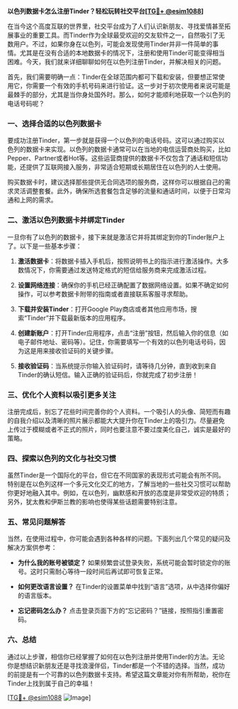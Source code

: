 **以色列数据卡怎么注册Tinder？轻松玩转社交平台[[TG💪+ @esim1088](https://t.me/s/esim1088)]**

在当今这个高度互联的世界里，社交平台成为了人们认识新朋友、寻找爱情甚至拓展事业的重要工具。而Tinder作为全球最受欢迎的交友软件之一，自然吸引了无数用户。不过，如果你身在以色列，可能会发现使用Tinder并非一件简单的事情。尤其是在没有合适的本地数据卡的情况下，注册和使用Tinder可能变得相当困难。今天，我们就来详细聊聊如何在以色列注册Tinder，并解决相关的问题。

首先，我们需要明确一点：Tinder在全球范围内都可下载和安装，但要想正常使用它，你需要一个有效的手机号码来进行验证。这一步对于初次使用者来说可能是最棘手的部分，尤其是当你身处国外时。那么，如何才能顺利地获取一个以色列的电话号码呢？

### 一、选择合适的以色列数据卡

要成功注册Tinder，第一步就是获得一个以色列的电话号码。这可以通过购买以色列的数据卡来实现。以色列的数据卡通常可以在当地的电信运营商处购买，比如Pepper、Partner或者Hot等。这些运营商提供的数据卡不仅包含了通话和短信功能，还提供了互联网接入服务，非常适合短期或长期居住在以色列的人士使用。

购买数据卡时，建议选择那些提供无合同选项的服务商，这样你可以根据自己的需求灵活调整套餐。此外，确保所选套餐包含足够的流量和通话时间，以便于日常沟通和上网的需求。

### 二、激活以色列数据卡并绑定Tinder

一旦你有了以色列的数据卡，接下来就是激活它并将其绑定到你的Tinder账户上了。以下是一些基本步骤：

1. **激活数据卡**：将数据卡插入手机后，按照说明书上的指示进行激活操作。大多数情况下，你需要通过发送特定格式的短信给服务商来完成激活过程。
   
2. **设置网络连接**：确保你的手机已经正确配置了数据网络设置。如果不确定如何操作，可以参考数据卡附带的指南或者直接联系客服寻求帮助。

3. **下载并安装Tinder**：打开Google Play商店或者其他应用市场，搜索“Tinder”并下载最新版本的应用程序。

4. **创建新账户**：打开Tinder应用程序，点击“注册”按钮，然后输入你的信息（如电子邮件地址、密码等）。记住，你需要填写一个有效的以色列电话号码，因为这是用来接收验证码的关键步骤。

5. **接收验证码**：当系统提示你输入验证码时，请等待几分钟，直到收到来自Tinder的确认短信。输入正确的验证码后，你就完成了初步注册！

### 三、优化个人资料以吸引更多关注

注册完成后，别忘了花些时间完善你的个人资料。一个吸引人的头像、简短而有趣的自我介绍以及清晰的照片展示都能大大提升你在Tinder上的吸引力。尽量避免上传过于模糊或者不正式的照片，同时也要注意不要过度美化自己，诚实是最好的策略。

### 四、探索以色列的文化与社交习惯

虽然Tinder是一个国际化的平台，但它在不同国家的表现形式可能会有所不同。特别是在以色列这样一个多元文化交汇的地方，了解当地的一些社交习惯可以帮助你更好地融入其中。例如，在以色列，幽默感和开放的态度是非常受欢迎的特质；另外，犹太教和伊斯兰教的影响也使得某些话题需要特别注意。

### 五、常见问题解答

当然，在使用过程中，你可能会遇到各种各样的问题。下面列出几个常见的疑问及解决方案供参考：

- **为什么我的账号被锁定？**
  如果频繁尝试登录失败，系统可能会暂时锁定你的账号。这时只需耐心等待一段时间后再试即可恢复正常。

- **如何更改语言设置？**
  在Tinder的设置菜单中找到“语言”选项，从中选择你偏好的语言版本。

- **忘记密码怎么办？**
  点击登录页面下方的“忘记密码？”链接，按照指引重置密码。

### 六、总结

通过以上步骤，相信你已经掌握了如何在以色列注册并使用Tinder的方法。无论你是想结识新朋友还是寻找浪漫伴侣，Tinder都是一个不错的选择。当然，成功的前提是有一个可靠的以色列数据卡支持。希望这篇文章能对你有所帮助，祝你在Tinder上找到属于自己的幸福！

[[TG💪+ @esim1088](https://t.me/s/esim1088) ![Image](https://i.postimg.cc/4NQfJmqS/Snipaste-2025-05-13-00-14-12.png)]